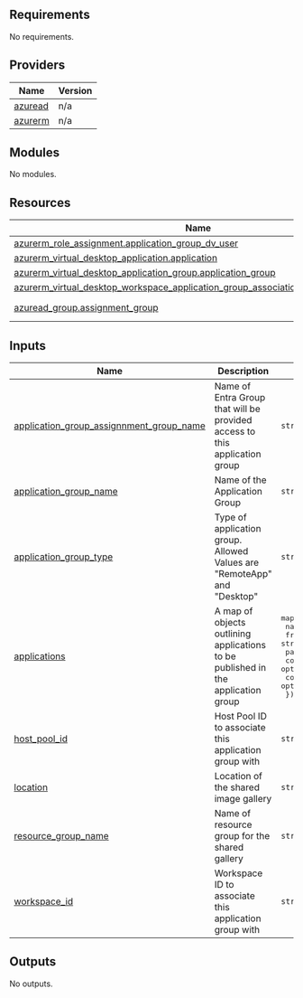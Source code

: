 <!-- BEGIN_TF_DOCS -->
## Requirements

No requirements.

## Providers

| Name | Version |
|------|---------|
| <a name="provider_azuread"></a> [azuread](#provider\_azuread) | n/a |
| <a name="provider_azurerm"></a> [azurerm](#provider\_azurerm) | n/a |

## Modules

No modules.

## Resources

| Name | Type |
|------|------|
| [azurerm_role_assignment.application_group_dv_user](https://registry.terraform.io/providers/hashicorp/azurerm/latest/docs/resources/role_assignment) | resource |
| [azurerm_virtual_desktop_application.application](https://registry.terraform.io/providers/hashicorp/azurerm/latest/docs/resources/virtual_desktop_application) | resource |
| [azurerm_virtual_desktop_application_group.application_group](https://registry.terraform.io/providers/hashicorp/azurerm/latest/docs/resources/virtual_desktop_application_group) | resource |
| [azurerm_virtual_desktop_workspace_application_group_association.ws_ag_association](https://registry.terraform.io/providers/hashicorp/azurerm/latest/docs/resources/virtual_desktop_workspace_application_group_association) | resource |
| [azuread_group.assignment_group](https://registry.terraform.io/providers/hashicorp/azuread/latest/docs/data-sources/group) | data source |

## Inputs

| Name | Description | Type | Default | Required |
|------|-------------|------|---------|:--------:|
| <a name="input_application_group_assignnment_group_name"></a> [application\_group\_assignnment\_group\_name](#input\_application\_group\_assignnment\_group\_name) | Name of Entra Group that will be provided access to this application group | `string` | n/a | yes |
| <a name="input_application_group_name"></a> [application\_group\_name](#input\_application\_group\_name) | Name of the Application Group | `string` | n/a | yes |
| <a name="input_application_group_type"></a> [application\_group\_type](#input\_application\_group\_type) | Type of application group. Allowed Values are "RemoteApp" and "Desktop" | `string` | n/a | yes |
| <a name="input_applications"></a> [applications](#input\_applications) | A map of objects outlining applications to be published in the application group | <pre>map(object({<br/>    name                         = string<br/>    friendly_name                = string<br/>    path                         = string<br/>    command_line_argument_policy = optional(string, "DoNotAllow")<br/>    command_line_arguments       = optional(string, null)<br/>  }))</pre> | `{}` | no |
| <a name="input_host_pool_id"></a> [host\_pool\_id](#input\_host\_pool\_id) | Host Pool ID to associate this application group with | `string` | n/a | yes |
| <a name="input_location"></a> [location](#input\_location) | Location of the shared image gallery | `string` | n/a | yes |
| <a name="input_resource_group_name"></a> [resource\_group\_name](#input\_resource\_group\_name) | Name of resource group for the shared gallery | `string` | n/a | yes |
| <a name="input_workspace_id"></a> [workspace\_id](#input\_workspace\_id) | Workspace ID to associate this application group with | `string` | n/a | yes |

## Outputs

No outputs.
<!-- END_TF_DOCS -->